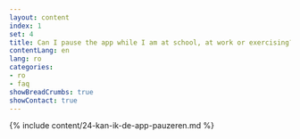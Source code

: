 ```yaml
---
layout: content
index: 1
set: 4
title: Can I pause the app while I am at school, at work or exercising?
contentLang: en
lang: ro
categories:
- ro
- faq
showBreadCrumbs: true
showContact: true
---
```

{% include content/24-kan-ik-de-app-pauzeren.md %}
